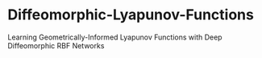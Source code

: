 # Diffeomorphic-Lyapunov-Functions
Learning Geometrically-Informed Lyapunov Functions with Deep Diffeomorphic RBF Networks
